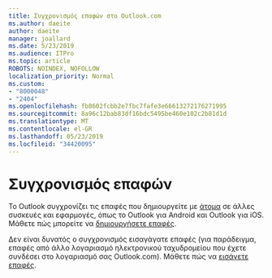 ```yaml
---
title: Συγχρονισμός επαφών στο Outlook.com
ms.author: daeite
author: daeite
manager: joallard
ms.date: 5/23/2019
ms.audience: ITPro
ms.topic: article
ROBOTS: NOINDEX, NOFOLLOW
localization_priority: Normal
ms.custom:
- "8000048"
- "2404"
ms.openlocfilehash: fb8602fcbb2e7fbc7fafe3e66613272176271995
ms.sourcegitcommit: 8a96c12bab83df16bdc5495be460e102c2b81d1d
ms.translationtype: MT
ms.contentlocale: el-GR
ms.lasthandoff: 05/23/2019
ms.locfileid: "34420095"
---
```

# <a name="sync-contacts"></a>Συγχρονισμός επαφών

Το Outlook συγχρονίζει τις επαφές που δημιουργείτε με [άτομα](https://outlook.live.com/people/) σε άλλες συσκευές και εφαρμογές, όπως το Outlook για Android και Outlook για iOS. Μάθετε πώς μπορείτε να [δημιουργήσετε επαφές](https://support.office.com/article/5b909158-036e-4820-92f7-2a27f57b9f01).

Δεν είναι δυνατός ο συγχρονισμός εισαγάγατε επαφές (για παράδειγμα, επαφές από άλλο λογαριασμό ηλεκτρονικού ταχυδρομείου που έχετε συνδέσει στο λογαριασμό σας Outlook.com). Μάθετε πώς να [εισάγετε επαφές](https://support.office.com/article/285a3b55-8d93-4ac8-93df-43fffd13b2f1).